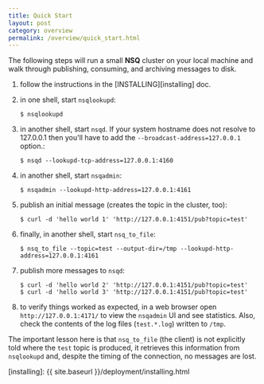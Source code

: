 ```yaml
--- 
title: Quick Start
layout: post
category: overview
permalink: /overview/quick_start.html
---
```


The following steps will run a small **NSQ** cluster on your local machine and walk through
publishing, consuming, and archiving messages to disk.

 1. follow the instructions in the [INSTALLING][installing] doc.

 2. in one shell, start `nsqlookupd`:
        
        $ nsqlookupd

 3. in another shell, start `nsqd`. If your system hostname does not resolve to 127.0.0.1 then you'll have to add the `--broadcast-address=127.0.0.1` option.:

        $ nsqd --lookupd-tcp-address=127.0.0.1:4160

 4. in another shell, start `nsqadmin`:

        $ nsqadmin --lookupd-http-address=127.0.0.1:4161

 5. publish an initial message (creates the topic in the cluster, too):
 
        $ curl -d 'hello world 1' 'http://127.0.0.1:4151/pub?topic=test'

 6. finally, in another shell, start `nsq_to_file`:

        $ nsq_to_file --topic=test --output-dir=/tmp --lookupd-http-address=127.0.0.1:4161

 7. publish more messages to `nsqd`:

        $ curl -d 'hello world 2' 'http://127.0.0.1:4151/pub?topic=test'
        $ curl -d 'hello world 3' 'http://127.0.0.1:4151/pub?topic=test'

 8. to verify things worked as expected, in a web browser open `http://127.0.0.1:4171/` to view 
    the `nsqadmin` UI and see statistics.  Also, check the contents of the log files (`test.*.log`) 
    written to `/tmp`.

The important lesson here is that `nsq_to_file` (the client) is not explicitly told where the `test`
topic is produced, it retrieves this information from `nsqlookupd` and, despite the timing of the
connection, no messages are lost.

[installing]: {{ site.baseurl }}/deployment/installing.html
